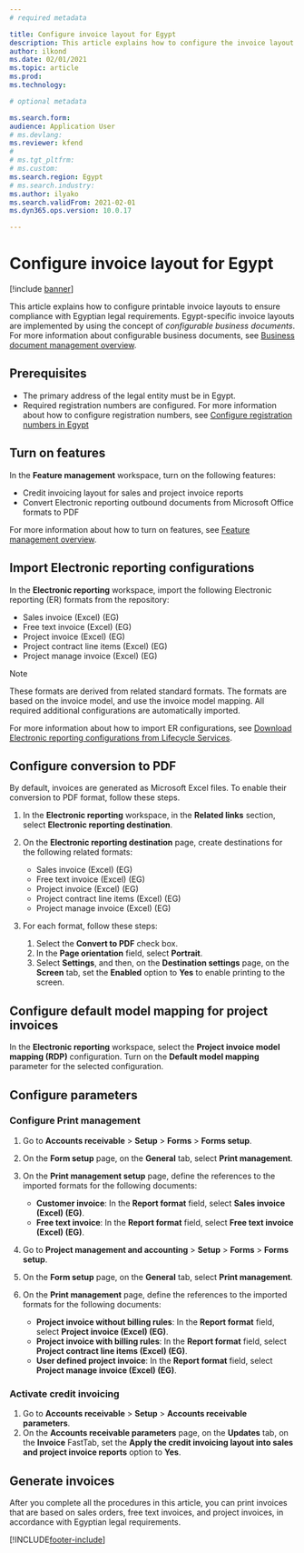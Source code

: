 ```yaml
---
# required metadata

title: Configure invoice layout for Egypt
description: This article explains how to configure the invoice layout for Egypt.
author: ilkond
ms.date: 02/01/2021
ms.topic: article
ms.prod: 
ms.technology: 

# optional metadata

ms.search.form: 
audience: Application User
# ms.devlang: 
ms.reviewer: kfend
# 
# ms.tgt_pltfrm: 
# ms.custom: 
ms.search.region: Egypt
# ms.search.industry: 
ms.author: ilyako
ms.search.validFrom: 2021-02-01
ms.dyn365.ops.version: 10.0.17

---
```


# Configure invoice layout for Egypt

[!include [banner](../includes/banner.md)]


This article explains how to configure printable invoice layouts to ensure compliance with Egyptian legal requirements. Egypt-specific invoice layouts are implemented by using the concept of *configurable business documents*. For more information about configurable business documents, see [Business document management overview](../../fin-ops-core/dev-itpro/analytics/er-business-document-management.md). 

## Prerequisites

- The primary address of the legal entity must be in Egypt.
- Required registration numbers are configured. For more information about how to configure registration numbers, see [Configure registration numbers in Egypt](emea-egy-reg-numbers.md)

## <a id="features"></a>Turn on features

In the **Feature management** workspace, turn on the following features:

- Credit invoicing layout for sales and project invoice reports
- Convert Electronic reporting outbound documents from Microsoft Office formats to PDF

For more information about how to turn on features, see [Feature management overview](../../fin-ops-core/fin-ops/get-started/feature-management/feature-management-overview.md).

## <a id="ERConfigs"></a>Import Electronic reporting configurations

In the **Electronic reporting** workspace, import the following Electronic reporting (ER) formats from the repository:

- Sales invoice (Excel) (EG)
- Free text invoice (Excel) (EG)
- Project invoice (Excel) (EG)
- Project contract line items (Excel) (EG)
- Project manage invoice (Excel) (EG)

> [!NOTE]
> These formats are derived from related standard formats. The formats are based on the invoice model, and use the invoice model mapping. All required additional configurations are automatically imported.

For more information about how to import ER configurations, see [Download Electronic reporting configurations from Lifecycle Services](../../fin-ops-core/dev-itpro/analytics/download-electronic-reporting-configuration-lcs.md).

## Configure conversion to PDF

By default, invoices are generated as Microsoft Excel files. To enable their conversion to PDF format, follow these steps.

1. In the **Electronic reporting** workspace, in the **Related links** section, select **Electronic reporting destination**.
2. On the **Electronic reporting destination** page, create destinations for the following related formats:

    - Sales invoice (Excel) (EG)
    - Free text invoice (Excel) (EG)
    - Project invoice (Excel) (EG)
    - Project contract line items (Excel) (EG)
    - Project manage invoice (Excel) (EG)
 
3. For each format, follow these steps:

    1. Select the **Convert to PDF** check box.
    2. In the **Page orientation** field, select **Portrait**.
    3. Select **Settings**, and then, on the **Destination settings** page, on the **Screen** tab, set the **Enabled** option to **Yes** to enable printing to the screen.

## Configure default model mapping for project invoices

In the **Electronic reporting** workspace, select the **Project invoice model mapping (RDP)** configuration. Turn on the **Default model mapping** parameter for the selected configuration.

## Configure parameters

### Configure Print management 

1. Go to **Accounts receivable** \> **Setup** \> **Forms** \> **Forms setup**.
2. On the **Form setup** page, on the **General** tab, select **Print management**.
3. On the **Print management setup** page, define the references to the imported formats for the following documents:

    - **Customer invoice**: In the **Report format** field, select **Sales invoice (Excel) (EG)**.
    - **Free text invoice**: In the **Report format** field, select **Free text invoice (Excel) (EG)**.

4. Go to **Project management and accounting** \> **Setup** \> **Forms** \> **Forms setup**.
5. On the **Form setup** page, on the **General** tab, select **Print management**.
6. On the **Print management** page, define the references to the imported formats for the following documents:

    - **Project invoice without billing rules**: In the **Report format** field, select **Project invoice (Excel) (EG)**.
    - **Project invoice with billing rules**: In the **Report format** field, select **Project contract line items (Excel) (EG)**.
    - **User defined project invoice**: In the **Report format** field, select **Project manage invoice (Excel) (EG)**.

### Activate credit invoicing 

1. Go to **Accounts receivable** \> **Setup** \> **Accounts receivable parameters**.
2. On the **Accounts receivable parameters** page, on the **Updates** tab, on the **Invoice** FastTab, set the **Apply the credit invoicing layout into sales and project invoice reports** option to **Yes**.

## Generate invoices

After you complete all the procedures in this article, you can print invoices that are based on sales orders, free text invoices, and project invoices, in accordance with Egyptian legal requirements.



[!INCLUDE[footer-include](../../includes/footer-banner.md)]